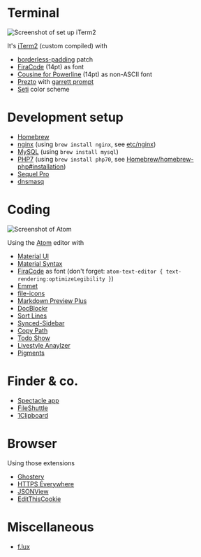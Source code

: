 # Terminal
![Screenshot of set up iTerm2](https://mzdr.github.io/osx/iTerm2.png)  

It's [iTerm2](https://github.com/gnachman/iTerm2) (custom compiled) with

- [borderless-padding](https://github.com/jaredculp/iterm2-borderless-padding) patch
- [FiraCode](https://github.com/tonsky/FiraCode) (14pt) as font
- [Cousine for Powerline](https://github.com/powerline/fonts) (14pt) as non-ASCII font
- [Prezto](https://github.com/sorin-ionescu/prezto) with [garrett prompt](https://github.com/chauncey-garrett/zsh-prompt-garrett)
- [Seti](https://github.com/mbadolato/iTerm2-Color-Schemes/tree/master/schemes) color scheme

# Development setup

- [Homebrew](http://brew.sh/)
- [nginx](https://nginx.org/) (using `brew install nginx`, see [etc/nginx](etc/nginx))
- [MySQL](https://www.mysql.com/) (using `brew install mysql`)
- [PHP7](https://secure.php.net/) (using `brew install php70`, see [Homebrew/homebrew-php#installation](https://github.com/Homebrew/homebrew-php#installation))
- [Sequel Pro](http://www.sequelpro.com/)
- [dnsmasq](dnsmasq.md)

# Coding

![Screenshot of Atom](https://mzdr.github.io/osx/atom.png)  

Using the [Atom](https://atom.io) editor with
- [Material UI](https://atom.io/themes/atom-material-ui)
- [Material Syntax](https://atom.io/themes/atom-material-syntax)
- [FiraCode](https://github.com/tonsky/FiraCode) as font (don't forget: `atom-text-editor { text-rendering:optimizeLegibility }`)
- [Emmet](https://atom.io/packages/emmet)
- [file-icons](https://atom.io/packages/file-icons)
- [Markdown Preview Plus](https://atom.io/packages/markdown-preview-plus)
- [DocBlockr](https://atom.io/packages/docblockr)
- [Sort Lines](https://atom.io/packages/sort-lines)
- [Synced-Sidebar](https://atom.io/packages/synced-sidebar)
- [Copy Path](https://atom.io/packages/copy-path)
- [Todo Show](https://atom.io/packages/todo-show)
- [Livestyle Anaylzer](https://atom.io/packages/livestyle-atom)
- [Pigments](https://atom.io/packages/pigments)

# Finder & co.
- [Spectacle app](https://www.spectacleapp.com/)
- [FileShuttle](http://fileshuttle.io/)
- [1Clipboard](http://1clipboard.io/)

# Browser
Using those extensions
- [Ghostery](https://www.ghostery.com/try-us/download-browser-extension/)
- [HTTPS Everywhere](https://www.eff.org/de/https-everywhere)
- [JSONView](http://jsonview.com/)
- [EditThisCookie](http://www.editthiscookie.com/)

# Miscellaneous
- [f.lux](https://justgetflux.com/)

